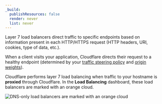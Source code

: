 ```yaml
---
_build:
  publishResources: false
  render: never
  list: never
---
```


Layer 7 load balancers direct traffic to specific endpoints based on information present in each HTTP/HTTPS request (HTTP headers, URI, cookies, type of data, etc.).

When a client visits your application, Cloudflare directs their request to a healthy endpoint (determined by your [traffic steering policy](/load-balancing/understand-basics/traffic-steering/steering-policies/) and [origin weights](/load-balancing/understand-basics/traffic-steering/origin-level-steering/#weights)).

Cloudflare performs layer 7 load balancing when traffic to your hostname is **proxied** through Cloudflare. In the **Load Balancing** dashboard, these load balancers are marked with an orange cloud.

![DNS-only load balancers are marked with an orange cloud](/images/load-balancing/proxied-load-balancer.png)